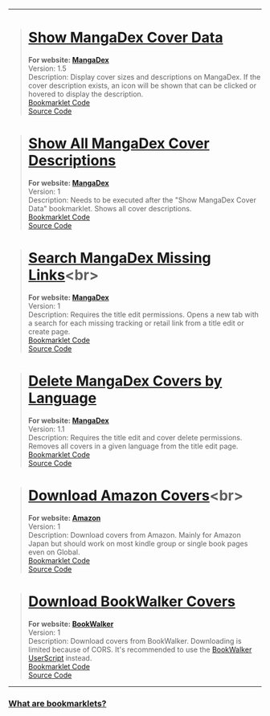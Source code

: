 ***
> # [Show MangaDex Cover Data](javascript:void%20function(){function%20t(t,e,r=0){const%20o=t.match(e);if(o%26%26o[r])return%20o[r]}function%20e(t,e=100){const%20r=[...t],o=[];for(;r.length;)o.push(r.splice(0,e));return%20o}(function(){if(!/mangadex\..*/.test(window.location.hostname))return;const%20r=[],o={},s={manga:[],cover:[]};if(document.querySelectorAll(%22img,%20div%22).forEach((e=%3E{const%20s=e.src||e.style.getPropertyValue(%22background-image%22);if(!/\/covers\/+[-0-9a-f]{20,}\/+[-0-9a-f]{20,}[^/]+(%3F:[%3F%23].*)%3F$/.test(s)||%22executed%22===e.getAttribute(%22cover-data-bookmarklet%22))return;const%20n=t(s,/[-0-9a-f]{20,}/),a=t(s,/([-0-9a-f]{20,}\.[^/.]*)\.[0-9]+\.[^/.%3F%23]*([%3F%23].*)%3F$/,1);n%26%26a%26%26(r.push(e),e.setAttribute(%22cover-data-bookmarklet%22,%22executed%22),o[n]||(o[n]=[]),o[n].includes(a)||o[n].push(a))})),Object.keys(o).length%3C=0)return%20document.querySelector('[cover-data-bookmarklet=%22executed%22]')%3Falert(%22No%20new%20covers%20were%20found%20on%20this%20page%20since%20the%20last%20time%20this%20bookmarklet%20was%20executed!%22):alert(%22No%20covers%20are%20found%20on%20this%20page!%22);for(const%20t%20in%20o)o[t].length%3E1%3Fs.cover.push(t):s.manga.push(t);function%20n(t,e,r=0){return%20new%20Promise(((o,s)=%3E{const%20n=%22cover%22===e,a=t.map((t=%3En%3F`manga[]=${t}`:`ids[]=${t}`)).join(%22%26%22);let%20i=`https://api.mangadex.org/${e}%3F${a}%26includes[]=cover_art%26limit=100%26contentRating[]=safe%26contentRating[]=suggestive%26contentRating[]=erotica%26contentRating[]=pornographic%26offset=${r}`;if(n%26%26(i=`https://api.mangadex.org/${e}%3Forder[volume]=asc%26${a}%26limit=100%26offset=${r}`),r%3E1e3)return%20s(new%20Error(`Offset%20is%20bigger%20than%201000:\n%20${i}`));fetch(i).then((t=%3E{o(t.json())})).catch(s)}))}(function(){const%20t=[];return%20new%20Promise(((r,o)=%3E{(async%20function(){for(const%20r%20in%20s){const%20o=%22cover%22===r,a=e(s[r]);for(const%20e%20in%20a){const%20s=a[e],i=await%20n(s,r);if(o){t.push(...i.data);for(let%20e=i.limit;e%3Ci.total;e+=i.limit){const%20o=await%20n(s,r,e);t.push(...o.data)}}else%20i.data.forEach((e=%3E{const%20r=e.relationships.find((t=%3E%22cover_art%22===t.type));r%26%26(r.relationships=[{type:e.type,id:e.id}],t.push(r))}))}}return%20t})().then(r).catch(o)}))})().then((t=%3E{r.forEach((e=%3E{const%20r=e.src||e.style.getPropertyValue(%22background-image%22);t.forEach((t=%3E{const%20o=t.relationships.find((t=%3E%22manga%22===t.type));if(o%26%26new%20RegExp(`${o.id}/${t.attributes.fileName}`).test(r)){const%20r=new%20Image;r.src=`https://mangadex.org/covers/${o.id}/${t.attributes.fileName}`,r.onload=()=%3E{const%20o=document.createElement(%22span%22),s=document.createElement(%22span%22);if(t.attributes.description){o.setAttribute(%22title%22,t.attributes.description),o.style.setProperty(%22position%22,%22absolute%22);const%20e=document.createElementNS(%22http://www.w3.org/2000/svg%22,%22svg%22);e.classList.add(%22class%22,%22cover-data-bookmarklet-show-description%22),e.setAttribute(%22fill%22,%22none%22),e.setAttribute(%22viewBox%22,%220%200%2024%2024%22),e.setAttribute(%22stroke-width%22,%221.5%22),e.setAttribute(%22stroke%22,%22currentColor%22),e.style.setProperty(%22width%22,%221.5rem%22),e.style.setProperty(%22height%22,%221.5rem%22);const%20r=document.createElementNS(%22http://www.w3.org/2000/svg%22,%22path%22);r.setAttribute(%22stroke-linecap%22,%22round%22),r.setAttribute(%22stroke-linejoin%22,%22round%22),r.setAttribute(%22d%22,%22M11.25%2011.25l.041-.02a.75.75%200%20011.063.852l-.708%202.836a.75.75%200%20001.063.853l.041-.021M21%2012a9%209%200%2011-18%200%209%209%200%200118%200zm-9-3.75h.008v.008H12V8.25z%22),e.appendChild(r),e.addEventListener(%22click%22,(t=%3E{t.stopPropagation(),t.preventDefault(),s.style.setProperty(%22display%22,%22flex%22)})),o.appendChild(e);const%20n=document.createElement(%22span%22);n.innerText=t.attributes.description,n.style.setProperty(%22max-height%22,%22100%25%22),n.style.setProperty(%22margin%22,%221rem%22),n.style.setProperty(%22text-align%22,%22center%22),s.style.setProperty(%22position%22,%22absolute%22),s.style.setProperty(%22width%22,%22100%25%22),s.style.setProperty(%22height%22,%22100%25%22),s.style.setProperty(%22overflow-y%22,%22auto%22),s.style.setProperty(%22display%22,%22none%22),s.style.setProperty(%22align-items%22,%22center%22),s.style.setProperty(%22justify-content%22,%22center%22),s.style.setProperty(%22background-color%22,%22var(--md-accent)%22),s.addEventListener(%22click%22,(t=%3E{t.stopPropagation(),t.preventDefault(),s.style.setProperty(%22display%22,%22none%22)})),s.appendChild(n)}const%20n=document.createElement(%22span%22),a=`${r.width}x${r.height}`;if(n.innerText=a,n.setAttribute(%22title%22,a),n.style.setProperty(%22position%22,%22absolute%22),n.style.setProperty(%22top%22,%220%22),e%20instanceof%20HTMLImageElement){if(n.style.setProperty(%22padding%22,%220.5rem%200.5rem%201rem%22),n.style.setProperty(%22color%22,%22%23fff%22),n.style.setProperty(%22left%22,%220%22),n.style.setProperty(%22width%22,%22100%25%22),n.style.setProperty(%22background%22,%22linear-gradient(0deg,transparent,rgba(0,0,0,0.8))%22),!e.parentElement)return;if(e.parentElement.appendChild(n),!t.attributes.description)return;return%20o.style.setProperty(%22top%22,%220%22),o.style.setProperty(%22right%22,%220%22),o.style.setProperty(%22padding%22,%220.5rem%200.5rem%201rem%22),o.style.setProperty(%22color%22,%22%23fff%22),s.style.setProperty(%22border-radius%22,%220.25rem%22),void%20e.parentElement.append(o,s)}n.style.setProperty(%22padding%22,%220%200.4rem%200.1rem%22),n.style.setProperty(%22background-color%22,%22var(--md-accent)%22),n.style.setProperty(%22border-bottom-left-radius%22,%224px%22),n.style.setProperty(%22border-bottom-right-radius%22,%224px%22),e.appendChild(n),t.attributes.description%26%26(o.style.setProperty(%22bottom%22,%220%22),o.style.setProperty(%22left%22,%220%22),o.style.setProperty(%22padding%22,%220.1rem%22),o.style.setProperty(%22background-color%22,%22var(--md-accent)%22),o.style.setProperty(%22border-top-right-radius%22,%224px%22),e.append(o,s))}}}))}))})).catch((t=%3E{console.error(t),alert(%22Failed%20to%20fetch%20cover%20data!%22)}))})();}();)<br>
> **For website: [MangaDex](https://mangadex.org)**<br>
> Version: 1.5<br>
> Description: Display cover sizes and descriptions on MangaDex. If the cover description exists, an icon will be shown that can be clicked or hovered to display the description.<br>
> [Bookmarklet Code](https://github.com/rRoler/Bookmarklets/blob/main/dist/mangadex/show_cover_data.min.js)<br>
> [Source Code](https://github.com/rRoler/Bookmarklets/blob/main/src/mangadex/show_cover_data.ts)

> # [Show All MangaDex Cover Descriptions](javascript:void%20function(){(function(){if(!/mangadex\..*/.test(window.location.hostname))return;document.querySelectorAll(%22.cover-data-bookmarklet-show-description%22).forEach((e=%3Ee.dispatchEvent(new%20MouseEvent(%22click%22))))})();}();)<br>
> **For website: [MangaDex](https://mangadex.org)**<br>
> Version: 1<br>
> Description: Needs to be executed after the "Show MangaDex Cover Data" bookmarklet. Shows all cover descriptions.<br>
> [Bookmarklet Code](https://github.com/rRoler/Bookmarklets/blob/main/dist/mangadex/show_all_cover_descriptions.min.js)<br>
> [Source Code](https://github.com/rRoler/Bookmarklets/blob/main/src/mangadex/show_all_cover_descriptions.ts)

> # [Search MangaDex Missing Links](javascript:void%20function(){function%20t(t,a,e=0){const%20n=t.match(a);if(n%26%26n[e])return%20n[e]}(function(){if(!/mangadex\..*/.test(window.location.hostname))return;const%20a={al:%22https://anilist.co/search/manga%3Fsearch=%22,ap:%22https://www.anime-planet.com/manga/all%3Fname=%22,bw:%22https://bookwalker.jp/search/%3Fqcat=2%26word=%22,kt:%22https://kitsu.io/manga%3Fsubtype=manga%26text=%22,mu:%22https://www.mangaupdates.com/search.html%3Fsearch=%22,amz:%22https://www.amazon.co.jp/s%3Frh=n:466280%26k=%22,cdj:%22https://www.cdjapan.co.jp/searchuni%3Fterm.media_format=BOOK%26q=%22,ebj:%22https://ebookjapan.yahoo.co.jp/search/%3Fkeyword=%22,mal:%22https://myanimelist.net/manga.php%3Ftype=manga%26keyword=%22};if(/\/create\/title/.test(window.location.pathname)){const%20t=prompt(%22Enter%20a%20title%20to%20search%20for%22);if(!t)return;for(const%20e%20in%20a)window.open(a[e]+t,%22_blank%22,%22noopener,noreferrer%22);return}const%20e=t(window.location.pathname,/\/title\/edit\/+([-0-9a-f]{20,})/,1),n=t(window.location.pathname,/(\/draft\/+[-0-9a-f]{20,})\/edit/,1),o=e||n;if(!o)return%20alert(%22This%20is%20not%20a%20title%20edit%20page!%22);const%20r=t=%3E{const%20a=localStorage.getItem(t);if(a)return%20JSON.parse(a)},s=r(%22oidc.user:https://auth.mangadex.org/realms/mangadex:mangadex-frontend-stable%22)||r(%22oidc.user:https://auth.mangadex.org/realms/mangadex:mangadex-frontend-canary%22);console.debug(s),fetch(`https://api.mangadex.org/manga/${o}`,{headers:{Authorization:n%3F`${s.token_type}%20${s.access_token}`:%22%22}}).then((t=%3Et.json())).then((t=%3E{const%20e=t.data.attributes.originalLanguage,n=t.data.attributes.altTitles.find((t=%3Et[e]));let%20o=n%3Fn[e]:t.data.attributes.title.en;if(o=prompt(%22Enter%20a%20title%20to%20search%20for%22,o),o)for(const%20e%20in%20a)t.data.attributes.links[e]||window.open(a[e]+o,%22_blank%22,%22noopener,noreferrer%22)})).catch((t=%3E{console.error(t),alert(%22Failed%20to%20fetch%20title%20info!%22)}))})();}();)<br>
> **For website: [MangaDex](https://mangadex.org)**<br>
> Version: 1<br>
> Description: Requires the title edit permissions. Opens a new tab with a search for each missing tracking or retail link from a title edit or create page.<br>
> [Bookmarklet Code](https://github.com/rRoler/Bookmarklets/blob/main/dist/mangadex/search_missing_links.min.js)<br>
> [Source Code](https://github.com/rRoler/Bookmarklets/blob/main/src/mangadex/search_missing_links.ts)

> # [Delete MangaDex Covers by Language](javascript:void%20function(){(function(){if(!/mangadex\..*/.test(window.location.hostname))return;const%20e=prompt(%22Language%20name:%22,%22Japanese%22);if(!e)return;const%20n=[];document.querySelectorAll(%22div.page-sizer%22).forEach((t=%3E{const%20o=t.parentElement;if(!o)return;const%20l=o.querySelector(%22.close%22),r=o.querySelector(%22.placeholder-text.with-label%22);l%26%26r%26%26e.toLowerCase().replaceAll(%22%20%22,%22%22).includes(r.innerText.toLowerCase().replaceAll(%22%20%22,%22%22))%26%26(l.dispatchEvent(new%20MouseEvent(%22click%22)),n.push(t))})),n.length%3E0%3Fconsole.log(%22Deleted%20covers:%22,n):alert(%22No%20covers%20in%20given%20language%20found!%22)})();}();)<br>
> **For website: [MangaDex](https://mangadex.org)**<br>
> Version: 1.1<br>
> Description: Requires the title edit and cover delete permissions. Removes all covers in a given language from the title edit page.<br>
> [Bookmarklet Code](https://github.com/rRoler/Bookmarklets/blob/main/dist/mangadex/del_covers_by_lang.min.js)<br>
> [Source Code](https://github.com/rRoler/Bookmarklets/blob/main/src/mangadex/del_covers_by_lang.ts)

> # [Download Amazon Covers](javascript:void%20function(){function%20t(t,n){const%20e=t%20instanceof%20Blob,r=e%3FURL.createObjectURL(t):t,o=document.createElement(%22a%22);o.href=r,o.download=n,o.target=%22_blank%22,o.rel=%22noopener%20noreferrer%22,o.dispatchEvent(new%20MouseEvent(%22click%22)),e%26%26URL.revokeObjectURL(r)}var%20n=Uint8Array,e=Uint16Array,r=Uint32Array,o=new%20n([0,0,0,0,0,0,0,0,1,1,1,1,2,2,2,2,3,3,3,3,4,4,4,4,5,5,5,5,0,0,0,0]),i=new%20n([0,0,0,0,1,1,2,2,3,3,4,4,5,5,6,6,7,7,8,8,9,9,10,10,11,11,12,12,13,13,0,0]),a=function(t,n){for(var%20o=new%20e(31),i=0;i%3C31;++i)o[i]=n+=1%3C%3Ct[i-1];var%20a=new%20r(o[30]);for(i=1;i%3C30;++i)for(var%20c=o[i];c%3Co[i+1];++c)a[c]=c-o[i]%3C%3C5|i;return[o,a]},c=a(o,2),l=c[0],s=c[1];l[28]=258,s[258]=28,a(i,0);for(var%20h=new%20e(32768),f=0;f%3C32768;++f){var%20u=(43690%26f)%3E%3E%3E1|(21845%26f)%3C%3C1;u=(61680%26(u=(52428%26u)%3E%3E%3E2|(13107%26u)%3C%3C2))%3E%3E%3E4|(3855%26u)%3C%3C4,h[f]=((65280%26u)%3E%3E%3E8|(255%26u)%3C%3C8)%3E%3E%3E1}var%20d=new%20n(288);for(f=0;f%3C144;++f)d[f]=8;for(f=144;f%3C256;++f)d[f]=9;for(f=256;f%3C280;++f)d[f]=7;for(f=280;f%3C288;++f)d[f]=8;var%20v=new%20n(32);for(f=0;f%3C32;++f)v[f]=5;var%20g=[%22unexpected%20EOF%22,%22invalid%20block%20type%22,%22invalid%20length/literal%22,%22invalid%20distance%22,%22stream%20finished%22,%22no%20stream%20handler%22,,%22no%20callback%22,%22invalid%20UTF-8%20data%22,%22extra%20field%20too%20long%22,%22date%20not%20in%20range%201980-2099%22,%22filename%20too%20long%22,%22stream%20finishing%22,%22invalid%20zip%20data%22],p=function(t,n,e){var%20r=new%20Error(n||g[t]);if(r.code=t,Error.captureStackTrace%26%26Error.captureStackTrace(r,p),!e)throw%20r;return%20r},w=new%20n(0),m=function(){for(var%20t=new%20Int32Array(256),n=0;n%3C256;++n){for(var%20e=n,r=9;--r;)e=(1%26e%26%26-306674912)^e%3E%3E%3E1;t[n]=e}return%20t}(),y=function(t,n,e){for(;e;++n)t[n]=e,e%3E%3E%3E=8},E=%22undefined%22!=typeof%20TextEncoder%26%26new%20TextEncoder,A=%22undefined%22!=typeof%20TextDecoder%26%26new%20TextDecoder;try{A.decode(w,{stream:!0}),1}catch(t){}function%20z(t,o){if(o){for(var%20i=new%20n(t.length),a=0;a%3Ct.length;++a)i[a]=t.charCodeAt(a);return%20i}if(E)return%20E.encode(t);var%20c=t.length,l=new%20n(t.length+(t.length%3E%3E1)),s=0,h=function(t){l[s++]=t};for(a=0;a%3Cc;++a){if(s+5%3El.length){var%20f=new%20n(s+8+(c-a%3C%3C1));f.set(l),l=f}var%20u=t.charCodeAt(a);u%3C128||o%3Fh(u):u%3C2048%3F(h(192|u%3E%3E6),h(128|63%26u)):u%3E55295%26%26u%3C57344%3F(h(240|(u=65536+(1047552%26u)|1023%26t.charCodeAt(++a))%3E%3E18),h(128|u%3E%3E12%2663),h(128|u%3E%3E6%2663),h(128|63%26u)):(h(224|u%3E%3E12),h(128|u%3E%3E6%2663),h(128|63%26u))}return%20function(t,o,i){(null==o||o%3C0)%26%26(o=0),(null==i||i%3Et.length)%26%26(i=t.length);var%20a=new(2==t.BYTES_PER_ELEMENT%3Fe:4==t.BYTES_PER_ELEMENT%3Fr:n)(i-o);return%20a.set(t.subarray(o,i)),a}(l,0,s)}var%20b=function(t){var%20n=0;if(t)for(var%20e%20in%20t){var%20r=t[e].length;r%3E65535%26%26p(9),n+=r+4}return%20n},T=function(t,n,e,r,o,i,a,c){var%20l=r.length,s=e.extra,h=c%26%26c.length,f=b(s);y(t,n,null!=a%3F33639248:67324752),n+=4,null!=a%26%26(t[n++]=20,t[n++]=e.os),t[n]=20,n+=2,t[n++]=e.flag%3C%3C1|(i%3C0%26%268),t[n++]=o%26%268,t[n++]=255%26e.compression,t[n++]=e.compression%3E%3E8;var%20u=new%20Date(null==e.mtime%3FDate.now():e.mtime),d=u.getFullYear()-1980;if((d%3C0||d%3E119)%26%26p(10),y(t,n,d%3C%3C25|u.getMonth()+1%3C%3C21|u.getDate()%3C%3C16|u.getHours()%3C%3C11|u.getMinutes()%3C%3C5|u.getSeconds()%3E%3E%3E1),n+=4,-1!=i%26%26(y(t,n,e.crc),y(t,n+4,i%3C0%3F-i-2:i),y(t,n+8,e.size)),y(t,n+12,l),y(t,n+14,f),n+=16,null!=a%26%26(y(t,n,h),y(t,n+6,e.attrs),y(t,n+10,a),n+=14),t.set(r,n),n+=l,f)for(var%20v%20in%20s){var%20g=s[v],w=g.length;y(t,n,+v),y(t,n+2,w),t.set(g,n+4),n+=4+w}return%20h%26%26(t.set(c,n),n+=h),n},x=function(){function%20t(t){var%20n;this.filename=t,this.c=(n=-1,{p:function(t){for(var%20e=n,r=0;r%3Ct.length;++r)e=m[255%26e^t[r]]^e%3E%3E%3E8;n=e},d:function(){return~n}}),this.size=0,this.compression=0}return%20t.prototype.process=function(t,n){this.ondata(null,t,n)},t.prototype.push=function(t,n){this.ondata||p(5),this.c.p(t),this.size+=t.length,n%26%26(this.crc=this.c.d()),this.process(t,n||!1)},t}(),k=function(){function%20t(t){this.ondata=t,this.u=[],this.d=1}return%20t.prototype.add=function(t){var%20e=this;if(this.ondata||p(5),2%26this.d)this.ondata(p(4+8*(1%26this.d),0,1),null,!1);else{var%20r=z(t.filename),o=r.length,i=t.comment,a=i%26%26z(i),c=o!=t.filename.length||a%26%26i.length!=a.length,l=o+b(t.extra)+30;o%3E65535%26%26this.ondata(p(11,0,1),null,!1);var%20s=new%20n(l);T(s,0,t,r,c,-1);var%20h=[s],f=function(){for(var%20t=0,n=h;t%3Cn.length;t++){var%20r=n[t];e.ondata(null,r,!1)}h=[]},u=this.d;this.d=0;var%20d=this.u.length,v=function(t,n){var%20e={};for(var%20r%20in%20t)e[r]=t[r];for(var%20r%20in%20n)e[r]=n[r];return%20e}(t,{f:r,u:c,o:a,t:function(){t.terminate%26%26t.terminate()},r:function(){if(f(),u){var%20t=e.u[d+1];t%3Ft.r():e.d=1}u=1}}),g=0;t.ondata=function(r,o,i){if(r)e.ondata(r,o,i),e.terminate();else%20if(g+=o.length,h.push(o),i){var%20a=new%20n(16);y(a,0,134695760),y(a,4,t.crc),y(a,8,g),y(a,12,t.size),h.push(a),v.c=g,v.b=l+g+16,v.crc=t.crc,v.size=t.size,u%26%26v.r(),u=1}else%20u%26%26f()},this.u.push(v)}},t.prototype.end=function(){var%20t=this;2%26this.d%3Fthis.ondata(p(4+8*(1%26this.d),0,1),null,!0):(this.d%3Fthis.e():this.u.push({r:function(){1%26t.d%26%26(t.u.splice(-1,1),t.e())},t:function(){}}),this.d=3)},t.prototype.e=function(){for(var%20t=0,e=0,r=0,o=0,i=this.u;o%3Ci.length;o++){r+=46+(v=i[o]).f.length+b(v.extra)+(v.o%3Fv.o.length:0)}for(var%20a,c,l,s,h,f=new%20n(r+22),u=0,d=this.u;u%3Cd.length;u++){var%20v=d[u];T(f,t,v,v.f,v.u,-v.c-2,e,v.o),t+=46+v.f.length+b(v.extra)+(v.o%3Fv.o.length:0),e+=v.b}a=f,c=t,l=this.u.length,s=r,h=e,y(a,c,101010256),y(a,c+8,l),y(a,c+10,l),y(a,c+12,s),y(a,c+16,h),this.ondata(null,f,!0),this.d=2},t.prototype.terminate=function(){for(var%20t=0,n=this.u;t%3Cn.length;t++){n[t].t()}this.d=2},t}();(function(){if(!/www.amazon.*/.test(window.location.hostname))return;const%20n=document.querySelectorAll(%22.itemImageLink%22),e=t=%3Efunction(t,n,e=0){const%20r=t.match(n);if(r%26%26r[e])return%20r[e]}(t,/(%3F:[/dp]|$)([A-Z0-9]{10})/,1),r=t=%3E`https://${window.location.hostname}/images/P/${t}.01.MAIN._SCRM_.jpg`;if(n.length%3E0){const%20o=Array.from(n).map((t=%3Ee(t.href)));return%20n.length%3E4%26%26confirm(%22Since%20you're%20downloading%20more%20than%204%20covers,%20would%20you%20like%20to%20zip%20them%3F%22)%3Ffunction(e){const%20o=[],i=new%20k(((n,e,r)=%3E{n%3Falert(%22Failed%20to%20zip%20covers!%22):o.push(e),r%26%26t(new%20Blob(o,{type:%22application/zip%22}),%22covers.zip%22)}));e.forEach((t=%3E{if(!t)return;c(r(t),t)}));let%20a=0;function%20c(t,e){const%20r=new%20FileReader;r.onload=t=%3E{if(!t.target)return++a;const%20r=new%20Uint8Array(t.target.result),o=new%20x(`${e}.jpg`);i.add(o),o.push(r,!0),++a,a%3E=n.length%26%26i.end()},fetch(t).then((t=%3Et.blob())).then((t=%3E{try{r.readAsArrayBuffer(t)}catch(t){console.error(%22Failed%20to%20zip%20cover!%22,t)}})).catch((t=%3Econsole.error(%22Failed%20to%20fetch%20cover!%22,t)))}}(o):void%20i(o)}const%20o=e(window.location.href);if(!o)return%20alert(%22No%20covers%20found%20on%20this%20page!%22);function%20i(n){n.forEach((n=%3E{n%26%26t(r(n),`${n}.jpg`)}))}i([o])})();}();)<br>
> **For website: [Amazon](https://www.amazon.com)**<br>
> Version: 1<br>
> Description: Download covers from Amazon. Mainly for Amazon Japan but should work on most kindle group or single book pages even on Global.<br>
> [Bookmarklet Code](https://github.com/rRoler/Bookmarklets/blob/main/dist/amazon/download_covers.min.js)<br>
> [Source Code](https://github.com/rRoler/Bookmarklets/blob/main/src/amazon/download_covers.ts)

> # [Download BookWalker Covers](javascript:void%20function(){function%20e(e,t,o=0){const%20n=e.match(t);if(n%26%26n[o])return%20n[o]}(function(){if(!/bookwalker.jp/.test(window.location.hostname))return;let%20t=document.querySelectorAll(%22img.lazy%22);(/de([-0-9a-f]{20,}\/.*)%3F$/.test(window.location.pathname)||document.querySelector(%22%23js-episode-list%22))%26%26(t=document.querySelectorAll('meta[property=%22og:image%22]'));const%20o=Array.from(t).map((t=%3E(t=%3E{const%20o=e(t,/:\/\/[^/]*\/([0-9]+)\/[0-9a-zA-Z_]+(\.[^/.]*)$/,1)||e(t,/:\/\/[^/]*\/(\D+)([0-9]+)(\.[^/.]*)$/,2);if(o)return/:\/\/c.bookwalker.jp\/thumbnailImage_[0-9]+\.[^/.]*$/.test(t)%3FparseInt(o)-1:parseInt(o.split(%22%22).reverse().join(%22%22))-1})(t.getAttribute(%22data-original%22)||t.getAttribute(%22data-srcset%22)||t.src||t.content)));if(t.length%3E4%26%26!confirm(%22You%20are%20about%20to%20download%20more%20than%204%20covers!%22))return;(function(e){e.forEach((e=%3E{e%26%26function(e,t){const%20o=e%20instanceof%20Blob,n=o%3FURL.createObjectURL(e):e,r=document.createElement(%22a%22);r.href=n,r.download=t,r.target=%22_blank%22,r.rel=%22noopener%20noreferrer%22,r.dispatchEvent(new%20MouseEvent(%22click%22)),o%26%26URL.revokeObjectURL(n)}((e=%3E`https://c.bookwalker.jp/coverImage_${e}.jpg`)(e),`${e}.jpg`)}))})(o)})();}();)<br>
> **For website: [BookWalker](https://bookwalker.jp)**<br>
> Version: 1<br>
> Description: Download covers from BookWalker. Downloading is limited because of CORS. It's recommended to use the [BookWalker UserScript](https://github.com/rRoler/UserScripts/blob/master/Public/tampermonkey/bookwalker.js) instead.<br>
> [Bookmarklet Code](https://github.com/rRoler/Bookmarklets/blob/main/dist/bookwalker/download_covers.min.js)<br>
> [Source Code](https://github.com/rRoler/Bookmarklets/blob/main/src/bookwalker/download_covers.ts)

***
### [What are bookmarklets?](https://en.wikipedia.org/wiki/Bookmarklet)